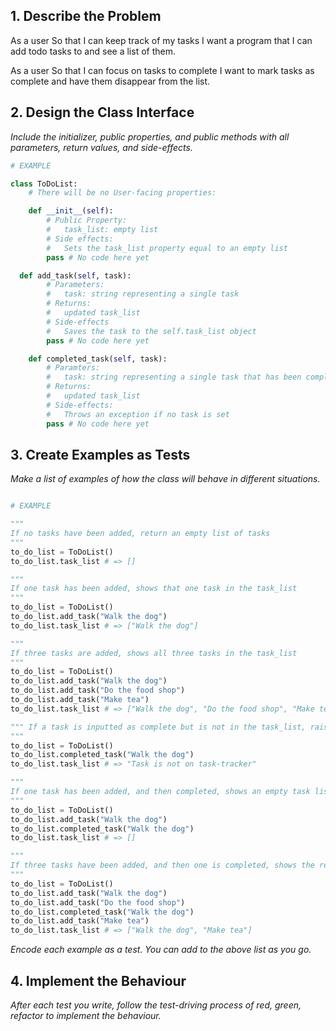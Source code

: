 ## 1. Describe the Problem

As a user
So that I can keep track of my tasks
I want a program that I can add todo tasks to and see a list of them.

As a user
So that I can focus on tasks to complete
I want to mark tasks as complete and have them disappear from the list.

## 2. Design the Class Interface

_Include the initializer, public properties, and public methods with all parameters, return values, and side-effects._

```python
# EXAMPLE

class ToDoList:
    # There will be no User-facing properties:

    def __init__(self):
        # Public Property:
        #   task_list: empty list
        # Side effects:
        #   Sets the task_list property equal to an empty list
        pass # No code here yet

  def add_task(self, task):
        # Parameters:
        #   task: string representing a single task
        # Returns:
        #   updated task_list
        # Side-effects
        #   Saves the task to the self.task_list object
        pass # No code here yet

    def completed_task(self, task):
        # Paramters:
        #   task: string representing a single task that has been completed
        # Returns:
        #   updated task_list
        # Side-effects:
        #   Throws an exception if no task is set
        pass # No code here yet
```

## 3. Create Examples as Tests

_Make a list of examples of how the class will behave in different situations._

``` python

# EXAMPLE

"""
If no tasks have been added, return an empty list of tasks
"""
to_do_list = ToDoList()
to_do_list.task_list # => []

"""
If one task has been added, shows that one task in the task_list 
"""
to_do_list = ToDoList()
to_do_list.add_task("Walk the dog")
to_do_list.task_list # => ["Walk the dog"]

"""
If three tasks are added, shows all three tasks in the task_list 
"""
to_do_list = ToDoList()
to_do_list.add_task("Walk the dog")
to_do_list.add_task("Do the food shop")
to_do_list.add_task("Make tea")
to_do_list.task_list # => ["Walk the dog", "Do the food shop", "Make tea"]

""" If a task is inputted as complete but is not in the task_list, raise an error
"""
to_do_list = ToDoList()
to_do_list.completed_task("Walk the dog")
to_do_list.task_list # => "Task is not on task-tracker"

"""
If one task has been added, and then completed, shows an empty task list that one task in the task_list 
"""
to_do_list = ToDoList()
to_do_list.add_task("Walk the dog")
to_do_list.completed_task("Walk the dog")
to_do_list.task_list # => []

"""
If three tasks have been added, and then one is completed, shows the remaining two tasks in the task list
"""
to_do_list = ToDoList()
to_do_list.add_task("Walk the dog")
to_do_list.add_task("Do the food shop")
to_do_list.completed_task("Walk the dog")
to_do_list.add_task("Make tea")
to_do_list.task_list # => ["Walk the dog", "Make tea"]
```

_Encode each example as a test. You can add to the above list as you go._

## 4. Implement the Behaviour

_After each test you write, follow the test-driving process of red, green, refactor to implement the behaviour._